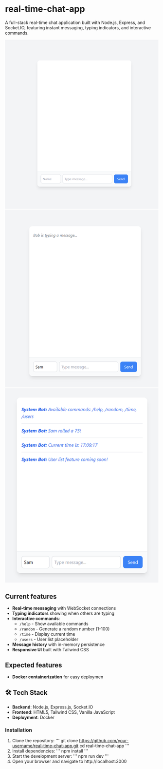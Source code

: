 # real-time-chat-app

A full-stack real-time chat application built with Node.js, Express, and Socket.IO, featuring instant messaging, typing indicators, and interactive commands.

[![Main Chat Interface](screenshots/main-chat.png)](screenshots/main-chat.png)
[![Typing Indicator](screenshots/typing-indicator.png)](screenshots/typing-indicator.png)
[![Commands Demo](screenshots/command-demo.png)](screenshots/command-demo.png)


## Current features

- **Real-time messaging** with WebSocket connections
- **Typing indicators** showing when others are typing
- **Interactive commands**:
  - `/help` - Show available commands
  - `/random` - Generate a random number (1-100)
  - `/time` - Display current time
  - `/users` - User list placeholder
- **Message history** with in-memory persistence
- **Responsive UI** built with Tailwind CSS

## Expected features

- **Docker containerization** for easy deploymen

## 🛠️ Tech Stack

- **Backend**: Node.js, Express.js, Socket.IO
- **Frontend**: HTML5, Tailwind CSS, Vanilla JavaScript
- **Deployment**: Docker

### Installation
1. Clone the repository:
   '''
   git clone https://github.com/your-username/real-time-chat-app.git
cd real-time-chat-app
   '''
2. Install dependencies:
   '''
   npm install
   '''
3. Start the development server:
   '''
   npm run dev
   '''
4. Open your browser and navigate to http://localhost:3000







   

